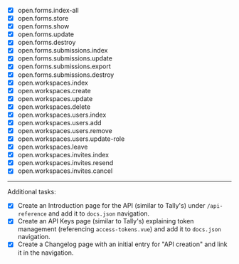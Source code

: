 - [x] open.forms.index-all
- [x] open.forms.store
- [x] open.forms.show
- [x] open.forms.update
- [x] open.forms.destroy
- [x] open.forms.submissions.index
- [x] open.forms.submissions.update
- [x] open.forms.submissions.export
- [x] open.forms.submissions.destroy
- [x] open.workspaces.index
- [x] open.workspaces.create
- [x] open.workspaces.update
- [x] open.workspaces.delete
- [x] open.workspaces.users.index
- [x] open.workspaces.users.add
- [x] open.workspaces.users.remove
- [x] open.workspaces.users.update-role
- [x] open.workspaces.leave
- [x] open.workspaces.invites.index
- [x] open.workspaces.invites.resend
- [x] open.workspaces.invites.cancel

---

Additional tasks:

- [x] Create an Introduction page for the API (similar to Tally's) under `/api-reference` and add it to `docs.json` navigation.
- [x] Create an API Keys page (similar to Tally's) explaining token management (referencing `access-tokens.vue`) and add it to `docs.json` navigation.
- [x] Create a Changelog page with an initial entry for "API creation" and link it in the navigation.